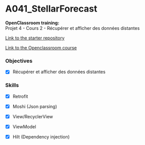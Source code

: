 # A041_StellarForecast
  
  
**OpenClassroom training:**  
Projet 4 - Cours 2 - Récupérer et afficher des données distantes
  
[Link to the starter repository](https://github.com/OpenClassrooms-Student-Center/8291076-Recuperez-et-affichez-des-donnees-distantes)  
  
[Link to the Openclassroom course](https://openclassrooms.com/fr/courses/8291076-recuperez-et-affichez-des-donnees-distantes-1)  
  
  
### Objectives  
  
- [x] Récupérer et afficher des données distantes

### Skills
- [x] Retrofit
- [x] Moshi (Json parsing)
- [x] View/RecyclerView
- [x] ViewModel
- [x] Hilt (Dependency injection)
  